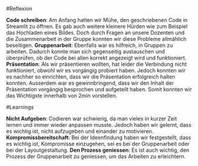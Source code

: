 #Reflexion

**Code schreiben**: Am Anfang hatten wir Mühe, den geschriebenen Code in Streamlit zu öffnen. Es gab auch weitere kleinere Hürden wie zum Beispiel das Hochladen eines Bildes. Doch durch Fragen an unsere Dozenten und die Zusammenarbeit in der Gruppe konnten wir diese Probleme allmählich beseitigen.
**Gruppenarbeit**: Ebenfalls war es hilfreich, in Gruppen zu arbeiten. Dadurch konnte man sich gegenseitig austauschen und überprüfen, ob der Code bei allen korrekt angezeigt wird und funktioniert. 
**Präsentation**: Als wir präsentieren wollten, hat leider die Verbindung nicht funktioniert, obwohl wir es vorgängig probiert haben. Jedoch konnten wir es nachher so einrichten, dass wir die Präsentation erfolgreich halten konnten. Ausserdem war es gewinnbringend, dass wir den Inhalt der Präsentation vorgängig besprochen und aufgeteilt haben. Somit konnten wir das Wichtigste innerhalb von 2min vorstellen. 



#Learnings

**Nicht Aufgeben**: Codieren war schwierig, da man vieles in kurzer Zeit lernen und immer wieder anpassen musste. Jedoch haben wir gelernt, dass es wichtig ist, nicht aufzugeben und einander zu motivieren. 
**Kompromissbereitschaft**: Bei der Ideenfindung haben wir festgestellt, dass es wichtig ist, Kompromisse einzugehen, sei es bei der Gruppenarbeit oder bei der Layoutgestaltung. 
**Den Prozess geniessen**: Es ist auch wichtig, den Prozess der Gruppenarbeit zu geniessen, um das Arbeiten zu erleichtern.
